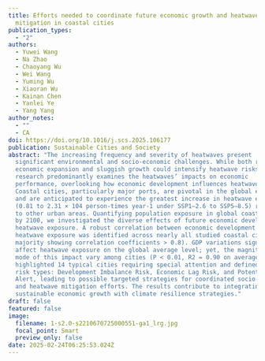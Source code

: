 ```yaml
---
title: Efforts needed to coordinate future economic growth and heatwave exposure
  mitigation in coastal cities
publication_types:
  - "2"
authors:
  - Yuwei Wang
  - Na Zhao
  - Chaoyang Wu
  - Wei Wang
  - Yuming Wu
  - Xiaoran Wu
  - Kainan Chen
  - Yanlei Ye
  - Yang Yang
author_notes:
  - ""
  - CA
doi: https://doi.org/10.1016/j.scs.2025.106177
publication: Sustainable Cities and Society
abstract: "The increasing frequency and severity of heatwaves present
  significant environmental and socio-economic challenges. While both rapid
  economic expansion and sluggish growth could intensify heatwave risks, current
  research predominantly examines the heatwaves’ impacts on economic
  performance, overlooking how economic development influences heatwave risks.
  Coastal cities, particularly major ports, are pivotal in the global economy
  and are anticipated to experience the greatest increase in heatwave exposure
  (0.81 to 2.31 × 104 person-times year-1 under SSP1–2.6 to SSP5–8.5) relative
  to other urban areas. Quantifying population exposure in global coastal cities
  by 2100, we investigated the diverse effects of future economic development on
  heatwave exposure. A robust correlation between economic development and
  heatwave exposure was identified across nearly all studied coastal cities (the
  majority showing correlation coefficients > 0.8). GDP variations significantly
  affect heatwave exposure on the global average level; yet, the magnitude and
  mode of this impact vary among cities (P < 0.01, R2 = 0.90 on average). We
  highlighted 14 typical cities requiring special attention and defined three
  risk types: Development Imbalance Risk, Economic Lag Risk, and Potential Risk
  Alert, leading to possible targeted strategies for coordinated socio-economic
  and heatwave mitigation efforts. The results contribute to integrating
  sustainable economic growth with climate resilience strategies."
draft: false
featured: false
image:
  filename: 1-s2.0-s2210670725000551-ga1_lrg.jpg
  focal_point: Smart
  preview_only: false
date: 2025-02-24T06:25:53.024Z
---
```

